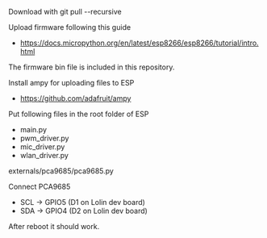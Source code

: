 Download with
git pull --recursive

Upload firmware following this guide
- https://docs.micropython.org/en/latest/esp8266/esp8266/tutorial/intro.html

The firmware bin file is included in this repository.

Install ampy for uploading files to ESP
- https://github.com/adafruit/ampy

Put following files in the root folder of ESP
- main.py
- pwm_driver.py
- mic_driver.py
- wlan_driver.py

externals/pca9685/pca9685.py

Connect PCA9685
- SCL -> GPIO5 (D1 on Lolin dev board)
- SDA -> GPIO4 (D2 on Lolin dev board)

After reboot it should work.